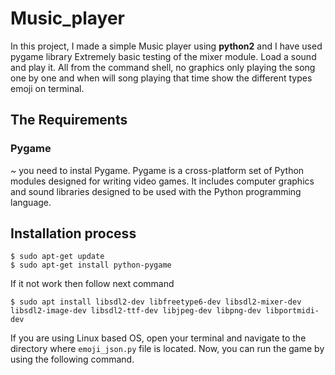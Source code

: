 # Music_player
In this project, I made a simple Music player using <b>python2</b> and I have used pygame library Extremely basic testing of the mixer module. Load a sound and play it. All from the command shell, no graphics only playing the song one by one and when will song playing that time show the different types emoji on terminal.

## The Requirements
### Pygame
~ you need to instal Pygame. Pygame is a cross-platform set of Python modules designed for writing video games. It includes computer graphics and sound libraries designed to be used with the Python programming language.

## Installation process
```
$ sudo apt-get update
$ sudo apt-get install python-pygame
```
If it not work then follow next command
```
$ sudo apt install libsdl2-dev libfreetype6-dev libsdl2-mixer-dev libsdl2-image-dev libsdl2-ttf-dev libjpeg-dev libpng-dev libportmidi-dev
```

If you are using Linux based OS, open your terminal and navigate to the directory where `emoji_json.py` file is located. Now, you can run the game by using the following command.
